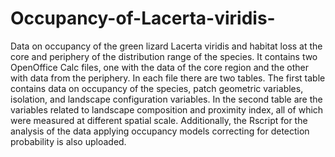 # Occupancy-of-Lacerta-viridis-
Data on occupancy of the green lizard Lacerta viridis and habitat loss at the core and periphery of the distribution range of the species.
It contains two OpenOffice Calc files, one with the data of the core region and the other with data from the periphery. In each file there are 
two tables. The first table contains data on occupancy of the species, patch geometric variables, isolation, and landscape configuration variables. In the second table are the variables related to landscape composition and proximity index, all of which were measured at different spatial scale. Additionally, the Rscript for the analysis of the data applying occupancy models correcting for detection probability is also uploaded.
